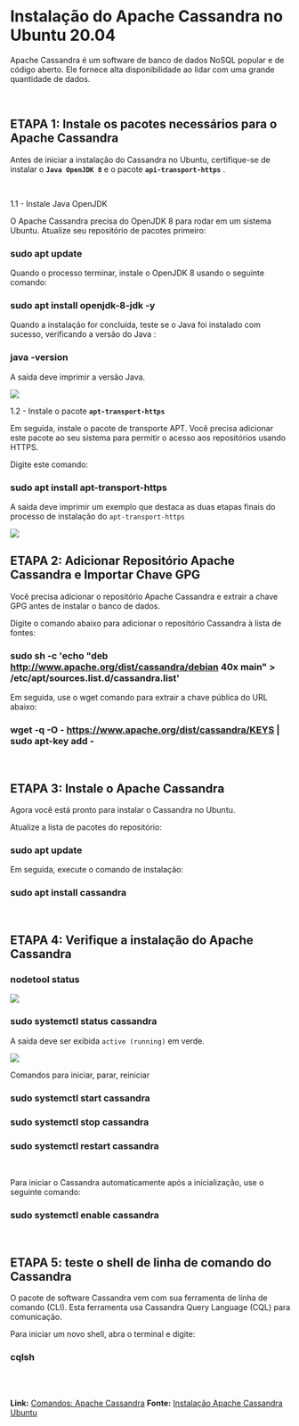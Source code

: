 # Instalação do Apache Cassandra no Ubuntu 20.04

Apache Cassandra é um software de banco de dados NoSQL popular e de código aberto. Ele fornece alta disponibilidade ao lidar com uma grande quantidade de dados. 

<br>

## ETAPA 1: Instale os pacotes necessários para o Apache Cassandra

Antes de iniciar a instalação do Cassandra no Ubuntu, certifique-se de instalar o <b>`Java OpenJDK 8`</b> e o pacote <b>`api-transport-https`</b> .

<br>

1.1 - Instale Java OpenJDK

O Apache Cassandra precisa do OpenJDK 8 para rodar em um sistema Ubuntu. Atualize seu repositório de pacotes primeiro:

### sudo apt update

Quando o processo terminar, instale o OpenJDK 8 usando o seguinte comando:

### sudo apt install openjdk-8-jdk -y

Quando a instalação for concluída, teste se o Java foi instalado com sucesso, verificando a versão do Java :

### java -version

A saída deve imprimir a versão Java.

<img src="https://phoenixnap.com/kb/wp-content/uploads/2020/06/java-version-cassandra.png">

<br>

1.2 - Instale o pacote <b>`apt-transport-https`</b>

Em seguida, instale o pacote de transporte APT. Você precisa adicionar este pacote ao seu sistema para permitir o acesso aos repositórios usando HTTPS.

Digite este comando:

### sudo apt install apt-transport-https

A saída deve imprimir um exemplo que destaca as duas etapas finais do processo de instalação do `apt-transport-https`

<img src="https://phoenixnap.com/kb/wp-content/uploads/2020/06/apt-transport-package-cassandra.png">

<br>

## ETAPA 2: Adicionar Repositório Apache Cassandra e Importar Chave GPG

Você precisa adicionar o repositório Apache Cassandra e extrair a chave GPG antes de instalar o banco de dados.

Digite o comando abaixo para adicionar o repositório Cassandra à lista de fontes:

### sudo sh -c 'echo "deb http://www.apache.org/dist/cassandra/debian 40x main" > /etc/apt/sources.list.d/cassandra.list'

Em seguida, use o wget comando para extrair a chave pública do URL abaixo:

### wget -q -O - https://www.apache.org/dist/cassandra/KEYS | sudo apt-key add -

<br>

## ETAPA 3: Instale o Apache Cassandra

Agora você está pronto para instalar o Cassandra no Ubuntu.

Atualize a lista de pacotes do repositório:

### sudo apt update

Em seguida, execute o comando de instalação:

### sudo apt install cassandra

<br>

## ETAPA 4: Verifique a instalação do Apache Cassandra 

### nodetool status

<img src="https://phoenixnap.com/kb/wp-content/uploads/2020/06/nodetool-cassandra.png">

### sudo systemctl status cassandra

A saída deve ser exibida `active (running)` em verde.

<img src="https://phoenixnap.com/kb/wp-content/uploads/2020/06/cassandra-status.png">

Comandos para iniciar, parar, reiniciar 

### sudo systemctl start cassandra
### sudo systemctl stop cassandra
### sudo systemctl restart cassandra

<br>

Para iniciar o Cassandra automaticamente após a inicialização, use o seguinte comando:

### sudo systemctl enable cassandra

<br>

## ETAPA 5: teste o shell de linha de comando do Cassandra

O pacote de software Cassandra vem com sua ferramenta de linha de comando (CLI). Esta ferramenta usa Cassandra Query Language (CQL) para comunicação.

Para iniciar um novo shell, abra o terminal e digite:

### cqlsh

<br>

<br>


<b>Link:</b> [Comandos: Apache Cassandra](https://www.tutorialspoint.com/cassandra/index.htm) 
<b>Fonte:</b> [Instalação Apache Cassandra Ubuntu](https://phoenixnap.com/kb/install-cassandra-on-ubuntu)